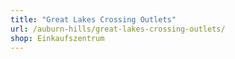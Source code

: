 ```yaml
---
title: "Great Lakes Crossing Outlets"
url: /auburn-hills/great-lakes-crossing-outlets/
shop: Einkaufszentrum
---
```

